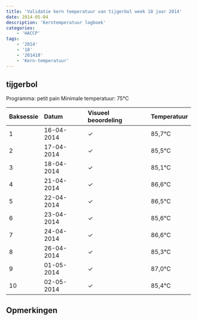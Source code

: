 ```yaml
---
title: 'Validatie kern temperatuur van tijgerbol week 18 jaar 2014'
date: 2014-05-04
description: 'Kerntemperatuur logboek'
categories:
    - 'HACCP'
tags:
    - '2014'
    - '18'
    - '201418'
    - 'Kern-temperatuur'
---
```


## tijgerbol

Programma: petit pain
Minimale temperatuur: 75°C

| Baksessie | Datum | Visueel beoordeling | Temperatuur |
|:---|:---|:---|:---|
| 1 | 16-04-2014 | &check; | 85,7°C |
| 2 | 17-04-2014 | &check; | 85,5°C |
| 3 | 18-04-2014 | &check; | 85,1°C |
| 4 | 21-04-2014 | &check; | 86,6°C |
| 5 | 22-04-2014 | &check; | 86,5°C |
| 6 | 23-04-2014 | &check; | 85,6°C |
| 7 | 24-04-2014 | &check; | 86,6°C |
| 8 | 26-04-2014 | &check; | 85,3°C |
| 9 | 01-05-2014 | &check; | 87,0°C |
| 10 | 02-05-2014 | &check; | 85,4°C |

## Opmerkingen



